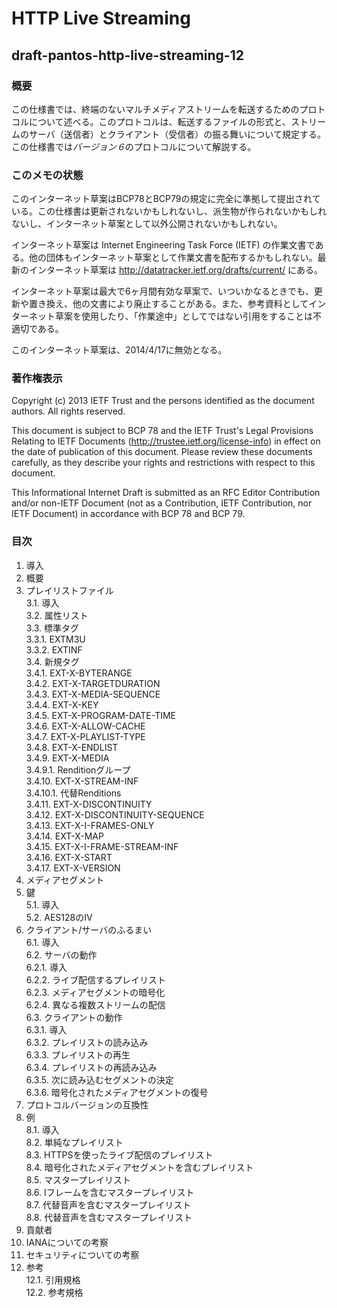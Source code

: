 # HTTP Live Streaming
## draft-pantos-http-live-streaming-12

### 概要

この仕様書では、終端のないマルチメディアストリームを転送するためのプロトコルについて述べる。このプロトコルは、転送するファイルの形式と、ストリームのサーバ（送信者）とクライアント（受信者）の振る舞いについて規定する。この仕様書では*バージョン６*のプロトコルについて解説する。


### このメモの状態

このインターネット草案はBCP78とBCP79の規定に完全に準拠して提出されている。この仕様書は更新されないかもしれないし、派生物が作られないかもしれないし、インターネット草案として以外公開されないかもしれない。

インターネット草案は Internet Engineering Task Force (IETF) の作業文書である。他の団体もインターネット草案として作業文書を配布するかもしれない。最新のインターネット草案は http://datatracker.ietf.org/drafts/current/ にある。

インターネット草案は最大で6ヶ月間有効な草案で、いついかなるときでも、更新や置き換え、他の文書により廃止することがある。また、参考資料としてインターネット草案を使用したり、「作業途中」としてではない引用をすることは不適切である。

このインターネット草案は、2014/4/17に無効となる。


### 著作権表示
Copyright (c) 2013 IETF Trust and the persons identified as the document authors.  All rights reserved.

This document is subject to BCP 78 and the IETF Trust's Legal Provisions Relating to IETF Documents (http://trustee.ietf.org/license-info) in effect on the date of publication of this document.  Please review these documents carefully, as they describe your rights and restrictions with respect to this document.

This Informational Internet Draft is submitted as an RFC Editor Contribution and/or non-IETF Document (not as a Contribution, IETF Contribution, nor IETF Document) in accordance with BCP 78 and BCP 79.


### 目次

1. 導入  
2. 概要  
3. プレイリストファイル  
  3.1. 導入  
  3.2. 属性リスト  
  3.3. 標準タグ  
    3.3.1. EXTM3U  
    3.3.2. EXTINF  
  3.4. 新規タグ  
    3.4.1. EXT-X-BYTERANGE  
    3.4.2. EXT-X-TARGETDURATION  
    3.4.3. EXT-X-MEDIA-SEQUENCE  
    3.4.4. EXT-X-KEY  
    3.4.5. EXT-X-PROGRAM-DATE-TIME  
    3.4.6. EXT-X-ALLOW-CACHE  
    3.4.7. EXT-X-PLAYLIST-TYPE  
    3.4.8. EXT-X-ENDLIST  
    3.4.9. EXT-X-MEDIA  
      3.4.9.1. Renditionグループ  
    3.4.10. EXT-X-STREAM-INF  
      3.4.10.1. 代替Renditions  
    3.4.11. EXT-X-DISCONTINUITY  
    3.4.12. EXT-X-DISCONTINUITY-SEQUENCE  
    3.4.13. EXT-X-I-FRAMES-ONLY  
    3.4.14. EXT-X-MAP  
    3.4.15. EXT-X-I-FRAME-STREAM-INF  
    3.4.16. EXT-X-START  
    3.4.17. EXT-X-VERSION  
4. メディアセグメント  
5. 鍵  
  5.1. 導入  
  5.2. AES128のIV  
6. クライアント/サーバのふるまい  
  6.1. 導入  
  6.2. サーバの動作  
    6.2.1. 導入  
    6.2.2. ライブ配信するプレイリスト  
    6.2.3. メディアセグメントの暗号化  
    6.2.4. 異なる複数ストリームの配信  
  6.3. クライアントの動作  
    6.3.1. 導入  
    6.3.2. プレイリストの読み込み  
    6.3.3. プレイリストの再生  
    6.3.4. プレイリストの再読み込み  
    6.3.5. 次に読み込むセグメントの決定  
    6.3.6. 暗号化されたメディアセグメントの復号  
7. プロトコルバージョンの互換性  
8. 例  
  8.1. 導入  
  8.2. 単純なプレイリスト  
  8.3. HTTPSを使ったライブ配信のプレイリスト  
  8.4. 暗号化されたメディアセグメントを含むプレイリスト  
  8.5. マスタープレイリスト  
  8.6. Iフレームを含むマスタープレイリスト  
  8.7. 代替音声を含むマスタープレイリスト  
  8.8. 代替音声を含むマスタープレイリスト  
9. 貢献者  
10. IANAについての考察  
11. セキュリティについての考察  
12. 参考  
  12.1. 引用規格  
  12.2. 参考規格  

